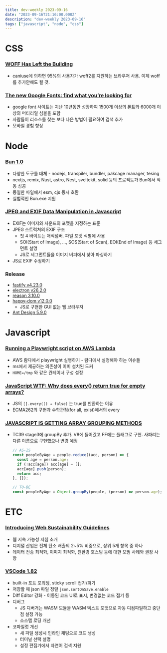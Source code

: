 ```yaml
---
title: dev-weekly 2023-09-16
date: "2023-09-16T21:16:00.000Z"
description: "dev-weekly 2023-09-16"
tags: ["javascript", "node", "css"]
---
```


# CSS

### **[WOFF Has Left the Building](https://matthiasott.com/notes/woff-has-left-the-building)**

- caniuse에 의하면 95%의 사용자가 woff2를 지원하는 브라우저 사용. 이제 woff를 추가안해도 될 것.

### **[The new Google Fonts: find what you’re looking for](https://material.io/blog/2023-google-fonts-redesign)**

- google font 사이트는 지난 10년동안 성장하여 1500개 이상의 폰트와 6000개 이상의 머티리얼 심볼을 포함
- 사람들이 리소스를 찾는 보다 나은 방법이 필요하여 검색 추가
- 모바일 경험 향상

# Node

### **[Bun 1.0](https://bun.sh/blog/bun-v1.0)**

- 다양한 도구를 대체 - nodejs, transpiler, bundler, pakcage manager, tesing
- nextjs, remix, Nust, astro, Nest, sveltekit, solid 등의 프로젝트가 Bun에서 작동 성공
- 동일한 파일에서 esm, cjs 동시 호환
- 실험적인 Bun.exe 지원

### **[JPEG and EXIF Data Manipulation in Javascript](https://getaround.tech/exif-data-manipulation-javascript/)**

- EXIF는 이미지와 사운드의 포맷을 지정하는 표준
- JPEG 스트럭쳐의 EXIF 구조
    - 첫 4 바이트는 매직넘버. 파일 포맷 식별에 사용
    - SOI(Start of Image), …, SOS(Start of Scan), EOI(End of Image) 등 세그먼트 설명
    - JS로 세그먼트들을 이미지 버퍼에서 찾아 파싱하기
- JS로 EXIF 수정하기

### **Release**

- [fastify v4.23.0](https://github.com/fastify/fastify/releases/tag/v4.23.0)
- [electron v26.2.0](https://github.com/electron/electron/releases/tag/v26.2.0)
- [reason 3.10.0](https://github.com/reasonml/reason/releases/tag/3.10.0)
- [happy-dom v12.0.0](https://github.com/capricorn86/happy-dom/releases/tag/v12.0.0)
    - JS로 구현한 GUI 없는 웹 브라우저
- [Ant Design 5.9.0](https://github.com/ant-design/ant-design/releases/tag/5.9.0)

# Javascript

### **[Running a Playwright script on AWS Lambda](https://steele.blue/playwright-on-lambda/)**

- AWS 람다에서 playwright 실행하기 - 람다에서 설정해야 하는 이슈들
- ms에서 제공하는 의존성이 이미 설치된 도커
- `HOME=/tmp` 와 같은 컨테이너 구성 설정

### **[JavaScript WTF: Why does every() return true for empty arrays?](https://humanwhocodes.com/blog/2023/09/javascript-wtf-why-does-every-return-true-for-empty-array/)**

- JS의 `[].every(() ⇒ false)` 는 true를 반환하는 이유
- ECMA262의 구현과 수학관점(for all, exist)에서의 every

### **[JAVASCRIPT IS GETTING ARRAY GROUPING METHODS](https://philna.sh/blog/2023/09/14/javascript-array-grouping-methods/)**

- TC39 stage3에 groupBy 추가. V8에 들어갔고 FF에는 플래그로 구현. 사파리는 다른 이름으로 구현했으나 변경 예정
    
    ```jsx
    // AS-IS
    const peopleByAge = people.reduce((acc, person) => {
      const age = person.age;
      if (!acc[age]) acc[age] = [];
      acc[age].push(person);
      return acc;
    }, {});
    
    // TO-BE
    const peopleByAge = Object.groupBy(people, (person) => person.age);
    ```
    

# ETC

### **[Introducing Web Sustainability Guidelines](https://www.w3.org/blog/2023/introducing-web-sustainability-guidelines/)**

- 웹 지속 가능성 지침 소개
- 디지털 산업은 전체 탄소 배출의 2~5% 비중으로, 상위 5개 항목 중 하나
- 데이터 전송 최적화, 이미지 최적화, 친환경 호스팅 등에 대한 모범 사례와 권장 사항

### **[VSCode 1.82](https://code.visualstudio.com/updates/v1_82)**

- built-in 포트 포워딩, sticky scroll 접기/펴기
- 저장할 때 json 파일 정렬 `json.sortOnSave.enable`
- Diff Editor 강화 - 이동된 코드 UI로 표시, 변경없는 코드 접기 등
- 디버그
    - JS 디버거는 WASM 모듈을 WASM 텍스트 포맷으로 자동 디컴파일하고 중단점 설정 가능
    - 소스맵 로딩 개선
- 코파일럿 개선
    - 새 파일 생성시 인라인 채팅으로 코드 생성
    - 터미널 선택 설명
    - 설정 편집기에서 자연어 검색 지원